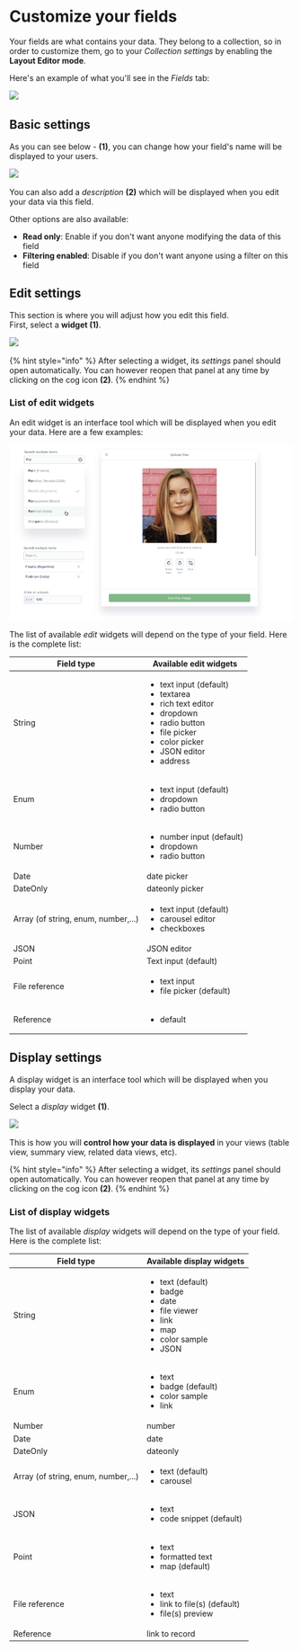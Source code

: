 # Customize your fields

Your fields are what contains your data. They belong to a collection, so in order to customize them, go to your _Collection settings_ by enabling the **Layout Editor mode**.

Here's an example of what you'll see in the _Fields_ tab:

![](<../../.gitbook/assets/Capture d’écran 2020-07-23 à 10.09.23.png>)

## Basic settings

As you can see below - **(1)**, you can change how your field's name will be displayed to your users.

![](<../../.gitbook/assets/Capture d’écran 2020-07-23 à 10.11.26.png>)

You can also add a _description_ **(2)** which will be displayed when you edit your data via this field.

Other options are also available:

* **Read only**: Enable if you don't want anyone modifying the data of this field
* **Filtering enabled**: Disable if you don't want anyone using a filter on this field

## Edit settings

This section is where you will adjust how you edit this field.\
First, select a **widget (1)**.&#x20;

![](<../../.gitbook/assets/Capture d’écran 2020-07-23 à 10.21.14.png>)

{% hint style="info" %}
After selecting a widget, its _settings_ panel should open automatically. You can however reopen that panel at any time by clicking on the cog icon **(2)**.
{% endhint %}

### List of edit widgets

An edit widget is an interface tool which will be displayed when you edit your data. Here are a few examples:

![](<../../.gitbook/assets/image (72).png>)

The list of available _edit_ widgets will depend on the type of your field. Here is the complete list:

| Field type                          | Available edit widgets                                                                                                                                                                                |
| ----------------------------------- | ----------------------------------------------------------------------------------------------------------------------------------------------------------------------------------------------------- |
| String                              | <ul><li>text input (default)</li><li>textarea</li><li>rich text editor</li><li>dropdown </li><li>radio button </li><li>file picker</li><li>color picker</li><li>JSON editor</li><li>address</li></ul> |
| Enum                                | <ul><li>text input (default)</li><li>dropdown</li><li>radio button </li></ul>                                                                                                                         |
| Number                              | <ul><li>number input (default)</li><li>dropdown</li><li>radio button </li></ul>                                                                                                                       |
| Date                                | date picker                                                                                                                                                                                           |
| DateOnly                            | dateonly picker                                                                                                                                                                                       |
| Array (of string, enum, number,...) | <ul><li>text input (default)</li><li>carousel editor</li><li>checkboxes</li></ul>                                                                                                                     |
| JSON                                | JSON editor                                                                                                                                                                                           |
| Point                               | Text input (default)                                                                                                                                                                                  |
| File reference                      | <ul><li>text input</li><li>file picker (default)</li></ul>                                                                                                                                            |
| Reference                           | <ul><li>default</li></ul>                                                                                                                                                                             |

## Display settings

A display widget is an interface tool which will be displayed when you display your data.

Select a _display_ widget **(1)**.&#x20;

![](<../../.gitbook/assets/Capture d’écran 2020-07-23 à 10.41.03.png>)

This is how you will **control how your data is displayed** in your views (table view, summary view, related data views, etc).

{% hint style="info" %}
After selecting a widget, its _settings_ panel should open automatically. You can however reopen that panel at any time by clicking on the cog icon **(2)**.
{% endhint %}

### List of display widgets

The list of available _display_ widgets will depend on the type of your field. Here is the complete list:

| Field type                          | Available display widgets                                                                                                                  |
| ----------------------------------- | ------------------------------------------------------------------------------------------------------------------------------------------ |
| String                              | <ul><li>text (default)</li><li>badge</li><li>date</li><li>file viewer</li><li>link</li><li>map</li><li>color sample</li><li>JSON</li></ul> |
| Enum                                | <ul><li>text</li><li>badge (default)</li><li>color sample</li><li>link</li></ul>                                                           |
| Number                              | number                                                                                                                                     |
| Date                                | date                                                                                                                                       |
| DateOnly                            | dateonly                                                                                                                                   |
| Array (of string, enum, number,...) | <ul><li>text (default)</li><li>carousel</li></ul>                                                                                          |
| JSON                                | <ul><li>text</li><li>code snippet (default)</li></ul>                                                                                      |
| Point                               | <ul><li>text</li><li>formatted text</li><li>map (default)</li></ul>                                                                        |
| File reference                      | <ul><li>text</li><li>link to file(s) (default)</li><li>file(s) preview</li></ul>                                                           |
| Reference                           | link to record                                                                                                                             |
